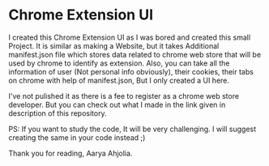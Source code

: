 # Chrome Extension UI

I created this Chrome Extension UI as I was bored and created this small Project.
It is similar as making a Website, but it takes Additional manifest.json file which stores data related to chrome web store that will be used by chrome to identify as extension.
Also, you can take all the information of user (Not personal info obviously), their cookies, their tabs on chrome with help of manifest.json, But I only created a UI here.

I've not pulished it as there is a fee to register as a chrome web store developer.
But you can check out what I made in the link given in description of this repository.

PS: If you want to study the code, It will be very challenging. I will suggest creating the same in your code instead ;)

Thank you for reading,
Aarya Ahjolia.
